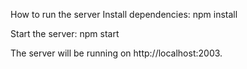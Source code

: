 How to run the server
Install dependencies: npm install

Start the server: npm start

The server will be running on http://localhost:2003.
